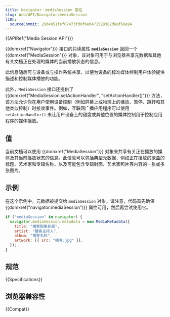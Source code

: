 ```yaml
---
title: Navigator：mediaSession 属性
slug: Web/API/Navigator/mediaSession
l10n:
  sourceCommit: 29d4051fef07473fd0f0eb471528382d6af66e94
---
```


{{APIRef("Media Session API")}}

{{domxref("Navigator")}} 接口的只读属性 **`mediaSession`** 返回一个 {{domxref("MediaSession")}} 对象，该对象可用于与浏览器共享元数据和其他有关文档正在处理的媒体的当前播放状态的信息。

此信息随后可与设备或与操作系统共享，以便为设备的标准媒体控制用户体验提供描述和控制媒体播放的功能。

此外，`MediaSession` 接口还提供了 {{domxref("MediaSession.setActionHandler", "setActionHandler()")}} 方法，该方法允许你在用户使用设备控制（例如屏幕上或物理上的播放、暂停、跳转和其他类似控制）时接收事件。例如，互联网广播应用程序可以使用 `setActionHandler()` 来让用户设备上的键盘或其他位置的媒体控制用于控制应用程序的媒体播放。

## 值

当前文档可以使用 {{domxref("MediaSession")}} 对象来共享有关正在播放的媒体及其当前播放状态的信息。此信息可以包括典型元数据，例如正在播放的歌曲的标题、艺术家和专辑名称，以及可能包含专辑封面、艺术家照片等内容的一张或多张图片。

## 示例

在这个示例中，元数据被提交给 `mediaSession` 对象。请注意，代码首先确保 {{domxref("navigator.mediaSession")}} 属性可用，然后再尝试使用它。

```js
if ("mediaSession" in navigator) {
  navigator.mediaSession.metadata = new MediaMetadata({
    title: "播客剧集标题",
    artist: "播客主持人",
    album: "播客名称",
    artwork: [{ src: "播客.jpg" }],
  });
}
```

## 规范

{{Specifications}}

## 浏览器兼容性

{{Compat}}
